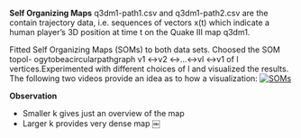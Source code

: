 **Self Organizing Maps**
q3dm1-path1.csv and q3dm1-path2.csv are the contain trajectory data, i.e. sequences of vectors x(t) which indicate a human player’s 3D position at time t on the Quake III map q3dm1.


Fitted Self Organizing Maps (SOMs) to both data sets. Choosed the SOM topol- ogytobeacircularpathgraph v1 ↔v2 ↔...↔vl ↔v1 of l vertices.Experimented with different choices of l and visualized the results. The following two videos provide an idea as to how a visualization:
[![SOMs](http://s6.postimg.org/ila04flqp/Screen_Shot_2015_09_12_at_02_35_38.png)](https://www.youtube.com/watch?v=XlvZui6xh0Y "SOMs")

**Observation**
- Smaller k gives just an overview of the map
- Larger k provides very dense map
￼
